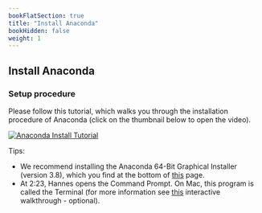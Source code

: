 ```yaml
---
bookFlatSection: true
title: "Install Anaconda"
bookHidden: false
weight: 1
---
```


## Install Anaconda

### Setup procedure

Please follow this tutorial, which walks you through the installation procedure of Anaconda (click on the thumbnail below to open the video).

[![Anaconda Install Tutorial](https://img.youtube.com/vi/hGZSAuDcmQc/0.jpg)](https://www.youtube.com/watch?v=hGZSAuDcmQc)

Tips:
- We recommend installing the Anaconda 64-Bit Graphical Installer (version 3.8), which you find at the bottom of [this](https://www.anaconda.com/products/individual) page.
- At 2:23, Hannes opens the Command Prompt. On Mac, this program is called the Terminal (for more information see [this](https://generalassembly.github.io/prework/cl/#/) interactive walkthrough - optional).

<!--
### Configure Chrome for use with web scraping

- Please follow [this tutorial](http://tilburgsciencehub.com/setup/webscraping_drivers/) to configure Chrome for use with Python.
-->
